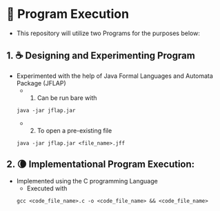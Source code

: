 # **🔄 Program Execution**
- This repository will utilize two Programs for the purposes below:
## **1. ☕ Designing and Experimenting Program**
- Experimented with the help of Java Formal Languages and Automata Package (JFLAP)
    - 1. Can be run bare with 
    ```shell
    java -jar jflap.jar
    ```
    - 2. To open a pre-existing file
    ```shell
    java -jar jflap.jar <file_name>.jff
    ```
## 2. 🌘 Implementational Program Execution:
- Implemented using the C programming Language 
    - Executed with 
    ```shell
    gcc <code_file_name>.c -o <code_file_name> && <code_file_name>
    ```